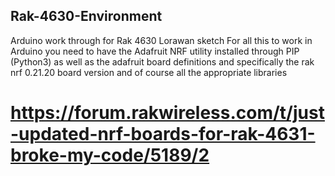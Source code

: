 ## Rak-4630-Environment
Arduino work through for Rak 4630 Lorawan sketch 
For all this to work in Arduino you need to have the Adafruit NRF utility installed through PIP (Python3) as well as the adafruit board definitions 
and specifically the rak nrf 0.21.20 board version and of course all the appropriate libraries 

# https://forum.rakwireless.com/t/just-updated-nrf-boards-for-rak-4631-broke-my-code/5189/2

